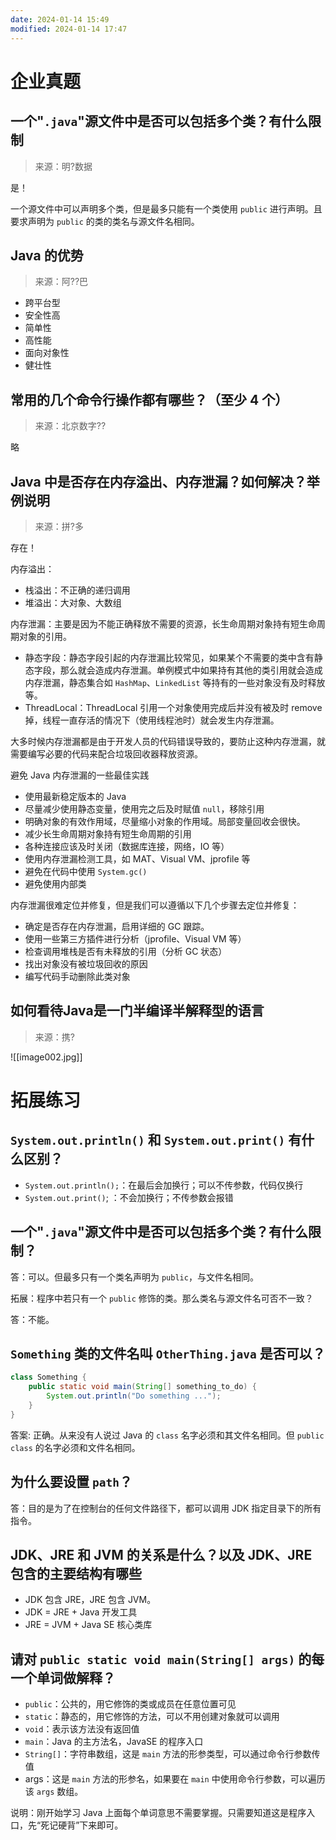 ```yaml
---
date: 2024-01-14 15:49
modified: 2024-01-14 17:47
---
```


# 企业真题

## 一个"`.java`"源文件中是否可以包括多个类？有什么限制

>来源：明?数据

是！

一个源文件中可以声明多个类，但是最多只能有一个类使用 `public` 进行声明。且要求声明为 `public` 的类的类名与源文件名相同。

## Java 的优势

>来源：阿??巴

- 跨平台型
- 安全性高
- 简单性
- 高性能
- 面向对象性
- 健壮性

## 常用的几个命令行操作都有哪些？（至少 4 个）

>来源：北京数字??

略

## Java 中是否存在内存溢出、内存泄漏？如何解决？举例说明

>来源：拼?多

存在！

内存溢出：

- 栈溢出：不正确的递归调用
- 堆溢出：大对象、大数组

内存泄漏：主要是因为不能正确释放不需要的资源，长生命周期对象持有短生命周期对象的引用。

- 静态字段：静态字段引起的内存泄漏比较常见，如果某个不需要的类中含有静态字段，那么就会造成内存泄漏。单例模式中如果持有其他的类引用就会造成内存泄漏，静态集合如 `HashMap`、`LinkedList` 等持有的一些对象没有及时释放等。
- ThreadLocal：ThreadLocal 引用一个对象使用完成后并没有被及时 remove 掉，线程一直存活的情况下（使用线程池时）就会发生内存泄漏。

大多时候内存泄漏都是由于开发人员的代码错误导致的，要防止这种内存泄漏，就需要编写必要的代码来配合垃圾回收器释放资源。

避免 Java 内存泄漏的一些最佳实践

- 使用最新稳定版本的 Java
- 尽量减少使用静态变量，使用完之后及时赋值 `null`，移除引用
- 明确对象的有效作用域，尽量缩小对象的作用域。局部变量回收会很快。
- 减少长生命周期对象持有短生命周期的引用
- 各种连接应该及时关闭（数据库连接，网络，IO 等）
- 使用内存泄漏检测工具，如 MAT、Visual VM、jprofile 等
- 避免在代码中使用 `System.gc()`
- 避免使用内部类

内存泄漏很难定位并修复，但是我们可以遵循以下几个步骤去定位并修复：

- 确定是否存在内存泄漏，启用详细的 GC 跟踪。
- 使用一些第三方插件进行分析（jprofile、Visual VM 等）
- 检查调用堆栈是否有未释放的引用（分析 GC 状态）
- 找出对象没有被垃圾回收的原因
- 编写代码手动删除此类对象

## 如何看待Java是一门半编译半解释型的语言

>来源：携?

![[image002.jpg]]

# 拓展练习

## `System.out.println()` 和 `System.out.print()` 有什么区别？

- `System.out.println();`：在最后会加换行；可以不传参数，代码仅换行
- `System.out.print()`; ：不会加换行；不传参数会报错

## 一个"`.java`"源文件中是否可以包括多个类？有什么限制？

答：可以。但最多只有一个类名声明为 `public`，与文件名相同。

拓展：程序中若只有一个 `public` 修饰的类。那么类名与源文件名可否不一致？

答：不能。

## `Something` 类的文件名叫 `OtherThing.java` 是否可以？

```java
class Something {  
	public static void main(String[] something_to_do) {      
		System.out.println("Do something ...");  
	}  
}
```

答案: 正确。从来没有人说过 Java 的 `class` 名字必须和其文件名相同。但 `public class` 的名字必须和文件名相同。

## 为什么要设置 `path`？

答：目的是为了在控制台的任何文件路径下，都可以调用 JDK 指定目录下的所有指令。

## JDK、JRE 和 JVM 的关系是什么？以及 JDK、JRE 包含的主要结构有哪些

- JDK 包含 JRE，JRE 包含 JVM。  
- JDK = JRE + Java 开发工具  
- JRE = JVM + Java SE 核心类库

## 请对 `public static void main(String[] args)` 的每一个单词做解释？

- `public`：公共的，用它修饰的类或成员在任意位置可见
- `static`：静态的，用它修饰的方法，可以不用创建对象就可以调用
- `void`：表示该方法没有返回值
- `main`：Java 的主方法名，JavaSE 的程序入口
- `String[]`：字符串数组，这是 `main` 方法的形参类型，可以通过命令行参数传值
- args：这是 `main` 方法的形参名，如果要在 `main` 中使用命令行参数，可以遍历该 `args` 数组。

说明：刚开始学习 Java 上面每个单词意思不需要掌握。只需要知道这是程序入口，先“死记硬背”下来即可。
